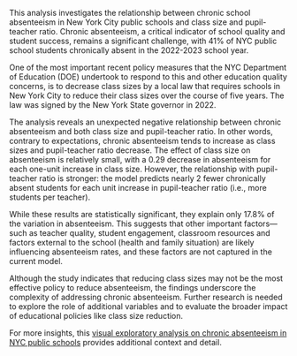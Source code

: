 This analysis investigates the relationship between chronic school absenteeism in New York City public schools and class size and pupil-teacher ratio. Chronic absenteeism, a critical indicator of school quality and student success, remains a significant challenge, with 41% of NYC public school students chronically absent in the 2022-2023 school year.

One of the most important recent policy measures that the NYC Department of Education (DOE) undertook to respond to this and other education quality concerns, is to decrease class sizes by a local law that requires schools in New York City to reduce their class sizes over the course of five years. The law was signed by the New York State governor in 2022.

The analysis reveals an unexpected negative relationship between chronic absenteeism and both class size and pupil-teacher ratio. In other words, contrary to expectations, chronic absenteeism tends to increase as class sizes and pupil-teacher ratio decrease. The effect of class size on absenteeism is relatively small, with a 0.29 decrease in absenteeism for each one-unit increase in class size. However, the relationship with pupil-teacher ratio is stronger: the model predicts nearly 2 fewer chronically absent students for each unit increase in pupil-teacher ratio (i.e., more students per teacher).

While these results are statistically significant, they explain only 17.8% of the variation in absenteeism. This suggests that other important factors—such as teacher quality, student engagement, classroom resources and factors external to the school (health and family situation) are likely influencing absenteeism rates, and these factors are not captured in the current model.

Although the study indicates that reducing class sizes may not be the most effective policy to reduce absenteeism, the findings underscore the complexity of addressing chronic absenteeism. Further research is needed to explore the role of additional variables and to evaluate the broader impact of educational policies like class size reduction.

For more insights, this [visual exploratory analysis on chronic absenteeism in NYC public schools](https://public.tableau.com/app/profile/lyuba3471/viz/ChronicSchoolAbsenteeisminNYCPublicSchools/ChronicSchoolAbsenteeisminNYCPublicSchools) provides additional context and detail.
